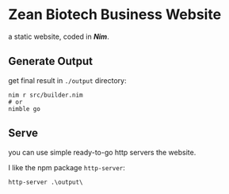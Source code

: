 # Zean Biotech Business Website
a static website, coded in ***Nim***.

## Generate Output
get final result in `./output` directory:
```shell
nim r src/builder.nim
# or
nimble go
```

## Serve
you can use simple ready-to-go http servers the website.

I like the npm package `http-server`:
```
http-server .\output\
```